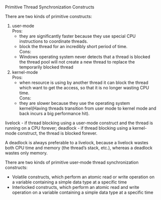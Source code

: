 Primitive Thread Synchronization Constructs

There are two kinds of primitive constructs:
1. user-mode      
   Pros:
   - they are significantly faster because they use special CPU instructions to coordinate threads.
   - block the thread for an incredibly short period of time.     
   Cons:
   - Windows operating system never detects that a thread is blocked the thread pool will not create a new thread to replace the temporarily blocked thread
2. kernel-mode    
   Pros:
   - when resource is using by another thread it can block the thread which want to get the access, so that it is no longer wasting CPU time.      
   Cons:
   - they are slower because they use the operating system kernel(Having threads transition from user mode to kernel mode and back incurs a big performance hit).
   
livelock - if thread blocking using a user-mode construct and the thread is running on a CPU forever;
deadlock - if thread blocking using a kernel-mode construct, the thread is blocked forever.

A deadlock is always preferable to a livelock, because a livelock wastes both CPU time and memory (the thread’s stack, etc.), whereas a
deadlock wastes only memory.

There are two kinds of primitive user-mode thread synchronization constructs:
- Volatile constructs, which perform an atomic read or write operation on a variable containing a simple data type at a specific time
- Interlocked constructs, which perform an atomic read and write operation on a variable containing a simple data type at a specific time
